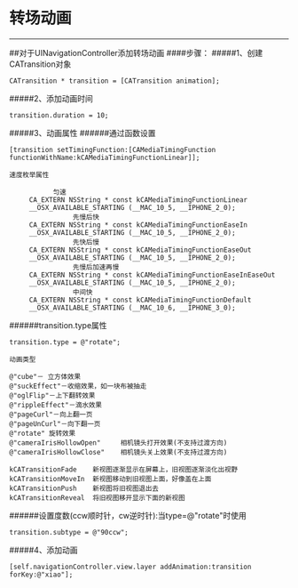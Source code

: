 # 转场动画

---

##对于UINavigationController添加转场动画
####步骤：
#####1、创建CATransition对象
```
CATransition * transition = [CATransition animation];
```
#####2、添加动画时间
```
transition.duration = 10;
```
#####3、动画属性
######通过函数设置
```
[transition setTimingFunction:[CAMediaTimingFunction functionWithName:kCAMediaTimingFunctionLinear]];
```
    速度枚举属性
```
           匀速
     CA_EXTERN NSString * const kCAMediaTimingFunctionLinear
     __OSX_AVAILABLE_STARTING (__MAC_10_5, __IPHONE_2_0);
                先慢后快
     CA_EXTERN NSString * const kCAMediaTimingFunctionEaseIn
     __OSX_AVAILABLE_STARTING (__MAC_10_5, __IPHONE_2_0);
                先快后慢
     CA_EXTERN NSString * const kCAMediaTimingFunctionEaseOut
     __OSX_AVAILABLE_STARTING (__MAC_10_5, __IPHONE_2_0);
                先慢后加速再慢
     CA_EXTERN NSString * const kCAMediaTimingFunctionEaseInEaseOut
     __OSX_AVAILABLE_STARTING (__MAC_10_5, __IPHONE_2_0);
                中间快
     CA_EXTERN NSString * const kCAMediaTimingFunctionDefault
     __OSX_AVAILABLE_STARTING (__MAC_10_6, __IPHONE_3_0);
```
######transition.type属性
```
transition.type = @"rotate";
```
    动画类型
```
@"cube"－ 立方体效果  
@"suckEffect"－收缩效果，如一块布被抽走   
@"oglFlip"－上下翻转效果   
@"rippleEffect"－滴水效果  
@"pageCurl"－向上翻一页  
@"pageUnCurl"－向下翻一页 
@"rotate" 旋转效果 
@"cameraIrisHollowOpen"     相机镜头打开效果(不支持过渡方向)
@"cameraIrisHollowClose"    相机镜头关上效果(不支持过渡方向)

kCATransitionFade    新视图逐渐显示在屏幕上，旧视图逐渐淡化出视野
kCATransitionMoveIn  新视图移动到旧视图上面，好像盖在上面
kCATransitionPush    新视图将旧视图退出去
kCATransitionReveal  将旧视图移开显示下面的新视图
```
######设置度数(ccw顺时针，cw逆时针):当type=@"rotate"时使用
```
transition.subtype = @"90ccw";
```
#####4、添加动画
```
[self.navigationController.view.layer addAnimation:transition forKey:@"xiao"];
```

